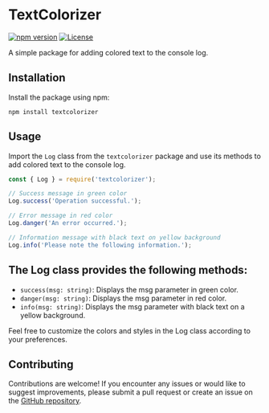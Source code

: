 # TextColorizer


[![npm version](https://img.shields.io/npm/v/textcolorizer.svg)](https://www.npmjs.com/package/textcolorizer)
[![License](https://img.shields.io/npm/l/textcolorizer.svg)](https://github.com/subham-04/textcolorizer/blob/main/LICENSE)

A simple package for adding colored text to the console log.

## Installation

Install the package using npm:

```shell
npm install textcolorizer
```


## Usage

Import the `Log` class from the `textcolorizer` package and use its methods to add colored text to the console log.

```javascript
const { Log } = require('textcolorizer');

// Success message in green color
Log.success('Operation successful.');

// Error message in red color
Log.danger('An error occurred.');

// Information message with black text on yellow background
Log.info('Please note the following information.');
```

<!-- ##Example Output

Here's an example output of the usage:

<span style="color: Green;">Operation successful.</span>

<span style="color: red;">An error occurred.</span>

<span style="color: yellow;">Please note the following information.</span> -->

## The Log class provides the following methods:

- `success(msg: string)`: Displays the msg parameter in green color.
- `danger(msg: string)`: Displays the msg parameter in red color.
- `info(msg: string)`: Displays the msg parameter with black text on a yellow background.

Feel free to customize the colors and styles in the Log class according to your preferences.

## Contributing

Contributions are welcome! If you encounter any issues or would like to suggest improvements, please submit a pull request or create an issue on the [GitHub repository](https://github.com/subham-04/TextColorizer).


